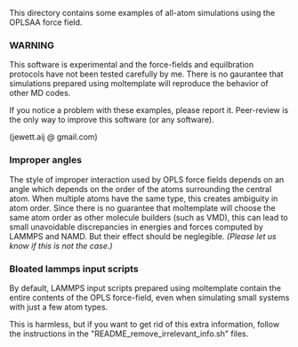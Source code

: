 This directory contains some examples of all-atom simulations using the OPLSAA force field.

### WARNING

This software is experimental and the force-fields and equilbration protocols have not been tested carefully by me.  There is no gaurantee that simulations prepared using moltemplate will reproduce the behavior of other MD codes.

If you notice a problem with these examples, please report it. Peer-review is the only way to improve this software (or any software).

(jewett.aij @ gmail.com)

### Improper angles

The style of improper interaction used by OPLS force fields depends on an angle which depends on the order of the atoms surrounding the central atom. When multiple atoms have the same type, this creates ambiguity in atom order. Since there is no guarantee that moltemplate will choose the same atom order as other molecule builders (such as VMD), this can lead to small unavoidable discrepancies in energies and forces computed by LAMMPS and NAMD.  But their effect should be neglegible.
*(Please let us know if this is not the case.)*

### Bloated lammps input scripts

By default, LAMMPS input scripts prepared using moltemplate contain the entire contents of the OPLS force-field, even when simulating small systems with just a few atom types.

This is harmless, but if you want to get rid of this extra information, follow the instructions in the "README_remove_irrelevant_info.sh" files.
